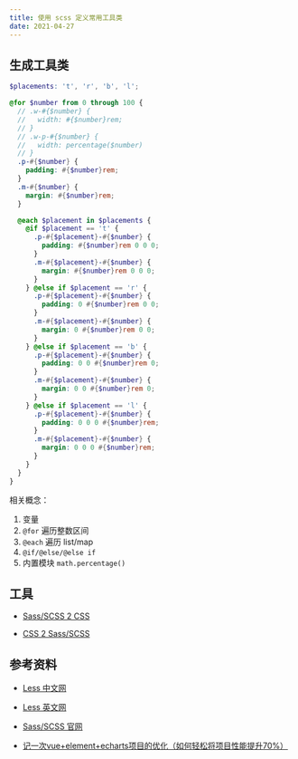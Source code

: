 ```yaml
---
title: 使用 scss 定义常用工具类
date: 2021-04-27
---
```


## 生成工具类

```scss
$placements: 't', 'r', 'b', 'l';

@for $number from 0 through 100 {
  // .w-#{$number} {
  //   width: #{$number}rem;
  // }
  // .w-p-#{$number} {
  //   width: percentage($number)
  // }
  .p-#{$number} {
    padding: #{$number}rem;
  }
  .m-#{$number} {
    margin: #{$number}rem;
  }

  @each $placement in $placements {
    @if $placement == 't' {
      .p-#{$placement}-#{$number} {
        padding: #{$number}rem 0 0 0;
      }
      .m-#{$placement}-#{$number} {
        margin: #{$number}rem 0 0 0;
      }
    } @else if $placement == 'r' {
      .p-#{$placement}-#{$number} {
        padding: 0 #{$number}rem 0 0;
      }
      .m-#{$placement}-#{$number} {
        margin: 0 #{$number}rem 0 0;
      }
    } @else if $placement == 'b' {
      .p-#{$placement}-#{$number} {
        padding: 0 0 #{$number}rem 0;
      }
      .m-#{$placement}-#{$number} {
        margin: 0 0 #{$number}rem 0;
      }
    } @else if $placement == 'l' {
      .p-#{$placement}-#{$number} {
        padding: 0 0 0 #{$number}rem;
      }
      .m-#{$placement}-#{$number} {
        margin: 0 0 0 #{$number}rem;
      }
    }
  }
}
```

相关概念：
1. 变量
2. `@for` 遍历整数区间
3. `@each` 遍历 list/map
4. `@if/@else/@else if`
5. 内置模块 `math.percentage()`

## 工具

- [Sass/SCSS 2 CSS](https://www.sassmeister.com/)

- [CSS 2 Sass/SCSS](http://css2sass.herokuapp.com/)

## 参考资料

- [Less 中文网](http://lesscss.cn/)

- [Less 英文网](https://lesscss.org/)

- [Sass/SCSS 官网](https://sass-lang.com/)

- [记一次vue+element+echarts项目的优化（如何轻松将项目性能提升70%）](https://juejin.cn/post/6844903607985258510)
